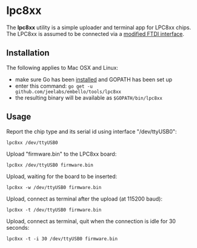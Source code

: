 # lpc8xx

The **lpc8xx** utility is a simple uploader and terminal app for LPC8xx chips.  
The LPC8xx is assumed to be connected via a [modified FTDI interface][BUB].

## Installation

The following applies to Mac OSX and Linux:

* make sure Go has been [installed][GO] and GOPATH has been set up
* enter this command: `go get -u github.com/jeelabs/embello/tools/lpc8xx`
* the resulting binary will be available as `$GOPATH/bin/lpc8xx`

## Usage

Report the chip type and its serial id using interface "/dev/ttyUSB0":

    lpc8xx /dev/ttyUSB0

Upload "firmware.bin" to the LPC8xx board:

    lpc8xx /dev/ttyUSB0 firmware.bin

Upload, waiting for the board to be inserted:

    lpc8xx -w /dev/ttyUSB0 firmware.bin

Upload, connect as terminal after the upload (at 115200 baud):

    lpc8xx -t /dev/ttyUSB0 firmware.bin

Upload, connect as terminal, quit when the connection is idle for 30 seconds:

    lpc8xx -t -i 30 /dev/ttyUSB0 firmware.bin

[BUB]: http://jeelabs.org/book/1446d/
[GO]: http://golang.org/doc/install
